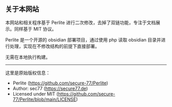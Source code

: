  
## 关于本网站

本网站和相关程序基于 Perlite 进行二次修改，去掉了双链功能，专注于文档展示。同样基于 MIT 协议。

Perlite 是一个开源的 obsidian 部署项目，通过使用 php 读取 obsidian 目录并进行处理，实现在不修改结构的前提下直接部署。

无需在本地执行构建。

---
这里是原始版权信息：

* Perlite (https://github.com/secure-77/Perlite)  
* Author: sec77 (https://secure77.de)
* Licensed under MIT (https://github.com/secure-77/Perlite/blob/main/LICENSE)

